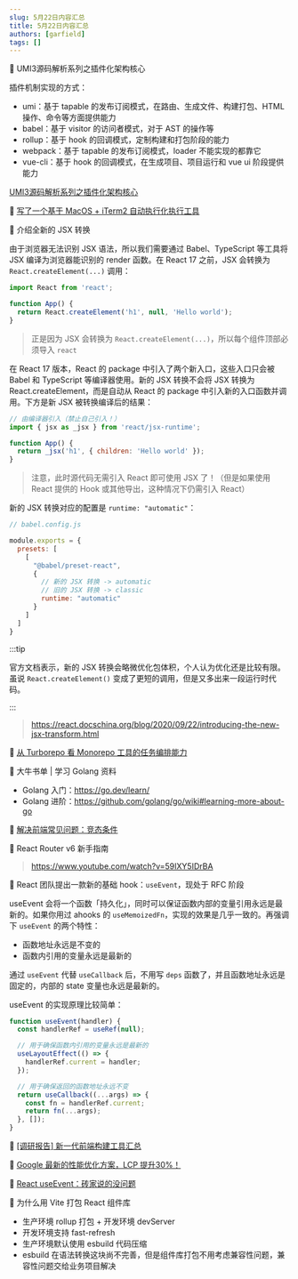 ```yaml
---
slug: 5月22日内容汇总
title: 5月22日内容汇总
authors: [garfield]
tags: []
---
```


📒 UMI3源码解析系列之插件化架构核心

插件机制实现的方式：

- umi：基于 tapable 的发布订阅模式，在路由、生成文件、构建打包、HTML 操作、命令等方面提供能力
- babel：基于 visitor 的访问者模式，对于 AST 的操作等
- rollup：基于 hook 的回调模式，定制构建和打包阶段的能力
- webpack：基于 tapable 的发布订阅模式，loader 不能实现的都靠它
- vue-cli：基于 hook 的回调模式，在生成项目、项目运行和 vue ui 阶段提供能力

[UMI3源码解析系列之插件化架构核心](https://mp.weixin.qq.com/s/y-6Uf1hNBF19MabHEtqnJA)

📒 [写了一个基于 MacOS + iTerm2 自动执行化执行工具](https://mp.weixin.qq.com/s/OVCWcqpMw09T7ml-mn-OcA)

📒 介绍全新的 JSX 转换

由于浏览器无法识别 JSX 语法，所以我们需要通过 Babel、TypeScript 等工具将 JSX 编译为浏览器能识别的 render 函数。在 React 17 之前，JSX 会转换为 `React.createElement(...)` 调用：

```js
import React from 'react';

function App() {
  return React.createElement('h1', null, 'Hello world');
}
```

> 正是因为 JSX 会转换为 `React.createElement(...)`，所以每个组件顶部必须导入 `react`

在 React 17 版本，React 的 package 中引入了两个新入口，这些入口只会被 Babel 和 TypeScript 等编译器使用。新的 JSX 转换不会将 JSX 转换为 React.createElement，而是自动从 React 的 package 中引入新的入口函数并调用。下方是新 JSX 被转换编译后的结果：

```js
// 由编译器引入（禁止自己引入！）
import { jsx as _jsx } from 'react/jsx-runtime';

function App() {
  return _jsx('h1', { children: 'Hello world' });
}
```

> 注意，此时源代码无需引入 React 即可使用 JSX 了！（但是如果使用 React 提供的 Hook 或其他导出，这种情况下仍需引入 React）

新的 JSX 转换对应的配置是 `runtime: "automatic"`：

```js
// babel.config.js

module.exports = {
  presets: [
    [
      "@babel/preset-react",
      {
        // 新的 JSX 转换 -> automatic
        // 旧的 JSX 转换 -> classic
        runtime: "automatic"
      }
    ]
  ]
}
```

:::tip

官方文档表示，新的 JSX 转换会略微优化包体积，个人认为优化还是比较有限。虽说 `React.createElement()` 变成了更短的调用，但是又多出来一段运行时代码。

:::

> https://react.docschina.org/blog/2020/09/22/introducing-the-new-jsx-transform.html

📒 [从 Turborepo 看 Monorepo 工具的任务编排能力](https://mp.weixin.qq.com/s/OrekHmMrn8UlisTrvt3MNA)

📒 大牛书单 | 学习 Golang 资料

- Golang 入门：https://go.dev/learn/
- Golang 进阶：https://github.com/golang/go/wiki#learning-more-about-go

📒 [解决前端常见问题：竞态条件](https://mp.weixin.qq.com/s/GryL1QVARtMB8-WIzd7xQQ)

📒 React Router v6 新手指南

> https://www.youtube.com/watch?v=59IXY5IDrBA

📒 React 团队提出一款新的基础 hook：`useEvent`，现处于 RFC 阶段

useEvent 会将一个函数「持久化」，同时可以保证函数内部的变量引用永远是最新的。如果你用过 ahooks 的 `useMemoizedFn`，实现的效果是几乎一致的。再强调下 `useEvent` 的两个特性：

- 函数地址永远是不变的
- 函数内引用的变量永远是最新的

通过 `useEvent` 代替 `useCallback` 后，不用写 `deps` 函数了，并且函数地址永远是固定的，内部的 state 变量也永远是最新的。

useEvent 的实现原理比较简单：

```js
function useEvent(handler) {
  const handlerRef = useRef(null);

  // 用于确保函数内引用的变量永远是最新的
  useLayoutEffect(() => {
    handlerRef.current = handler;
  });

  // 用于确保返回的函数地址永远不变
  return useCallback((...args) => {
    const fn = handlerRef.current;
    return fn(...args);
  }, []);
}
```

📒 [\[调研报告\] 新一代前端构建工具汇总](https://mp.weixin.qq.com/s/jCNcAD8y3IElZN6OPv1Qfw)

📒 [Google 最新的性能优化方案，LCP 提升30%！](https://mp.weixin.qq.com/s/3v54arsDRRw6agyr3MtPRg)

📒 [React useEvent：砖家说的没问题](https://mp.weixin.qq.com/s/-6bQKIjH6WPcfuiCFtsjng)

📒 为什么用 Vite 打包 React 组件库

- 生产环境 rollup 打包 + 开发环境 devServer
- 开发环境支持 fast-refresh
- 生产环境默认使用 esbuild 代码压缩
- esbuild 在语法转换这块尚不完善，但是组件库打包不用考虑兼容性问题，兼容性问题交给业务项目解决

